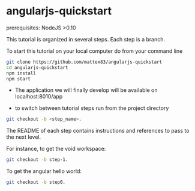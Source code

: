 # angularjs-quickstart

prerequisites:
NodeJS >0.10

This tutorial is organized in several steps.
Each step is a branch.

To start this tutorial on your local computer do from your command line

```bash
git clone https://github.com/mattex83/angularjs-quickstart
cd angularjs-quickstart
npm install
npm start
```

* The application we will finally develop will be available on
localhost:8010/app

* to switch between tutorial steps run from the project directory

```bash
git checkout -b <step_name>.
```

The README of each step contains instructions and references to pass to the next level.

For instance, to get the void workspace:
```bash
git checkout -b step-1.
```
To get the angular hello world:
```bash
git checkout -b step0.
```
